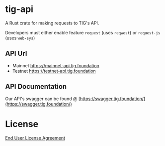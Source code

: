 # tig-api

A Rust crate for making requests to TIG's API.

Developers must either enable feature `request` (uses `reqwest`) or `request-js` (uses `web-sys`) 

## API Url
* Mainnet https://mainnet-api.tig.foundation
* Testnet https://testnet-api.tig.foundation

## API Documentation

Our API's swagger can be found @ [https://swagger.tig.foundation/](https://swagger.tig.foundation/)

# License

[End User License Agreement](../docs/agreements/end_user_license_agreement.pdf)